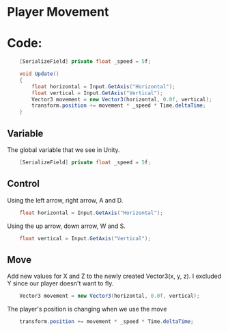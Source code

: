 # Player Movement

# Code:
```cs
    [SerializeField] private float _speed = 5f;

    void Update()
    {
        float horizontal = Input.GetAxis("Horizontal");
        float vertical = Input.GetAxis("Vertical");
        Vector3 movement = new Vector3(horizontal, 0.0f, vertical);
        transform.position += movement * _speed * Time.deltaTime;
    }
```
## Variable
The global variable that we see in Unity.
```cs
    [SerializeField] private float _speed = 5f;
```
## Control
Using the left arrow, right arrow, A and D. 
```cs
    float horizontal = Input.GetAxis("Horizontal");
```
Using the up arrow, down arrow, W and S.
```cs
    float vertical = Input.GetAxis("Vertical");
```

## Move
Add new values for X and Z to the newly created Vector3(x, y, z). I excluded Y since our player doesn't want to fly.
```cs
    Vector3 movement = new Vector3(horizontal, 0.0f, vertical);
```
The player's position is changing when we use the move 
```cs
    transform.position += movement * _speed * Time.deltaTime;
```
